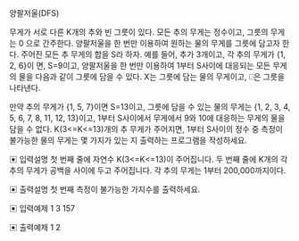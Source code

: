 양팔저울(DFS)

무게가 서로 다른 K개의 추와 빈 그릇이 있다. 모든 추의 무게는 정수이고, 그릇의 무게는 0 으로 간주한다.
양팔저울을 한 번만 이용하여 원하는 물의 무게를 그릇에 담고자 한다.
주어진 모든 추 무게의 합을 S라 하자. 예를 들어, 추가 3개이고, 각 추의 무게가 {1, 2, 6}이 면, S=9이고,
양팔저울을 한 번만 이용하여 1부터 S사이에 대응되는 모든 무게의 물을 다음과 같이 그릇에 담을 수 있다. X는
그릇에 담는 물의 무게이고, ⎕은 그릇을 나타낸다.

만약 추의 무게가 {1, 5, 7}이면 S=13이고, 그릇에 담을 수 있는 물의 무게는 {1, 2, 3, 4, 5, 6, 7, 8, 11, 12,
13}이고, 1부터 S사이에서 무게에서 9와 10에 대응하는 무게의 물을 담을 수 없다.
K(3<=K<=13)개의 추 무게가 주어지면, 1부터 S사이의 정수 중 측정이 불가능한 물의 무게는 몇 가지가 있는 지
출력하는 프로그램을 작성하세요.

▣ 입력설명
첫 번째 줄에 자연수 K(3<=K<=13)이 주어집니다.
두 번째 줄에 K개의 각 추의 무게가 공백을 사이에 두고 주어집니다. 각 추의 무게는 1부터 200,000까지이다.

▣ 출력설명
첫 번째 측정이 불가능한 가지수를 출력하세요.

▣ 입력예제 1 3
157

▣ 출력예제 1 2

